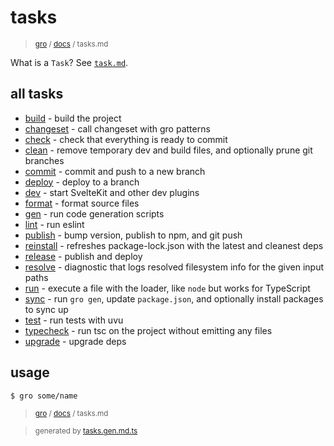 # tasks

> <sub>[gro](/..) / [docs](./) / tasks.md</sub>

What is a `Task`? See [`task.md`](./task.md).

## all tasks

- [build](../lib/build.task.ts) - build the project
- [changeset](../lib/changeset.task.ts) - call changeset with gro patterns
- [check](../lib/check.task.ts) - check that everything is ready to commit
- [clean](../lib/clean.task.ts) - remove temporary dev and build files, and optionally prune git branches
- [commit](../lib/commit.task.ts) - commit and push to a new branch
- [deploy](../lib/deploy.task.ts) - deploy to a branch
- [dev](../lib/dev.task.ts) - start SvelteKit and other dev plugins
- [format](../lib/format.task.ts) - format source files
- [gen](../lib/gen.task.ts) - run code generation scripts
- [lint](../lib/lint.task.ts) - run eslint
- [publish](../lib/publish.task.ts) - bump version, publish to npm, and git push
- [reinstall](../lib/reinstall.task.ts) - refreshes package-lock.json with the latest and cleanest deps
- [release](../lib/release.task.ts) - publish and deploy
- [resolve](../lib/resolve.task.ts) - diagnostic that logs resolved filesystem info for the given input paths
- [run](../lib/run.task.ts) - execute a file with the loader, like `node` but works for TypeScript
- [sync](../lib/sync.task.ts) - run `gro gen`, update `package.json`, and optionally install packages to sync up
- [test](../lib/test.task.ts) - run tests with uvu
- [typecheck](../lib/typecheck.task.ts) - run tsc on the project without emitting any files
- [upgrade](../lib/upgrade.task.ts) - upgrade deps

## usage

```bash
$ gro some/name
```

> <sub>[gro](/..) / [docs](./) / tasks.md</sub>

> <sub>generated by [tasks.gen.md.ts](tasks.gen.md.ts)</sub>
